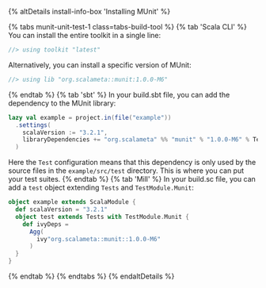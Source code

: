 {% altDetails install-info-box 'Installing MUnit' %}

{% tabs munit-unit-test-1 class=tabs-build-tool %}
{% tab 'Scala CLI' %}
You can install the entire toolkit in a single line:
```scala
//> using toolkit "latest"
```

Alternatively, you can install a specific version of MUnit:
```scala
//> using lib "org.scalameta::munit:1.0.0-M6"
```
{% endtab %}
{% tab 'sbt' %}
In your build.sbt file, you can add the dependency to the MUnit library:
```scala
lazy val example = project.in(file("example"))
  .settings(
    scalaVersion := "3.2.1",
    libraryDependencies += "org.scalameta" %% "munit" % "1.0.0-M6" % Test
  )
```
Here the `Test` configuration means that this dependency is only used by the source files in the `example/src/test` directory.
This is where you can put your test suites.
{% endtab %}
{% tab 'Mill' %}
In your build.sc file, you can add a `test` object extending `Tests` and `TestModule.Munit`:
```scala
object example extends ScalaModule {
  def scalaVersion = "3.2.1"
  object test extends Tests with TestModule.Munit {
    def ivyDeps =
      Agg(
        ivy"org.scalameta::munit::1.0.0-M6"
      )
  }
}
```
{% endtab %}
{% endtabs %}
{% endaltDetails %}
